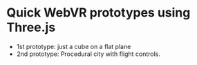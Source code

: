 # Quick WebVR prototypes using Three.js

* 1st prototype: just a cube on a flat plane
* 2nd prototype: Procedural city with flight controls. 
